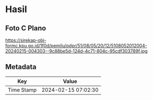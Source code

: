 # Hasil

## Foto C Plano

https://sirekap-obj-formc.kpu.go.id/1f0d/pemilu/pdpr/51/08/05/20/12/5108052012004-20240215-004303--9c88be5d-124d-4c71-804c-95cdf303789f.jpg


## Metadata

| Key        | Value               |
| ---------- | ------------------- |
| Time Stamp | 2024-02-15 07:02:30 |




